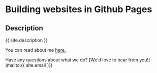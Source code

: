 # Building websites in Github Pages

## Description 
{{ site.description }}

You can read about me [here.](about.md) 

Have any questions about what we do? [We'd love to hear from you!](mailto:{{ site.email }})
